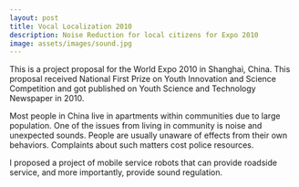 ```yaml
---
layout: post
title: Vocal Localization 2010
description: Noise Reduction for local citizens for Expo 2010
image: assets/images/sound.jpg
---
```


This is a project proposal for the World Expo 2010 in Shanghai, China. This proposal received National First Prize on Youth Innovation and Science Competition and got published on Youth Science and Technology Newspaper in 2010.

Most people in China live in apartments within communities due to large population. One of the issues from living in community is noise and unexpected sounds. People are usually unaware of effects from their own behaviors. Complaints about such matters cost police resources.

I proposed a project of mobile service robots that can provide roadside service, and more importantly, provide sound regulation. 
